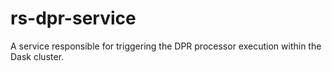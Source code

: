 # rs-dpr-service
A service responsible for triggering the DPR processor execution within the Dask cluster.

